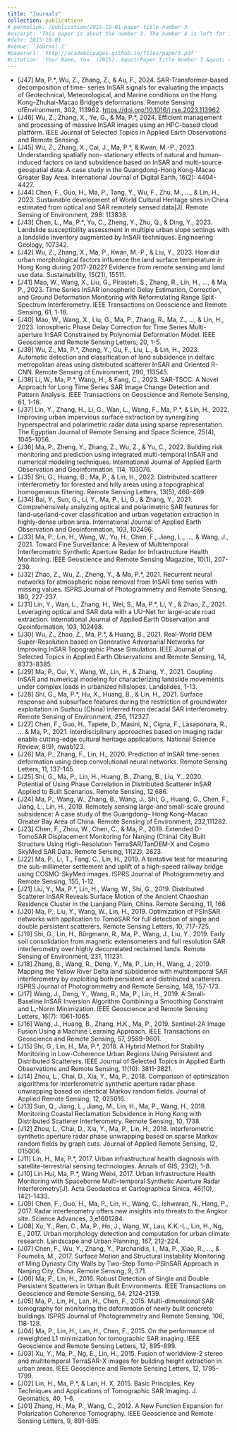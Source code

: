 ```yaml
---
title: "Journals"
collection: publications
# permalink: /publication/2015-10-01-paper-title-number-3
#excerpt: 'This paper is about the number 3. The number 4 is left for future work.'
#date: 2015-10-01
#venue: 'Journal 1'
#paperurl: 'http://academicpages.github.io/files/paper3.pdf'
#citation: 'Your Name, You. (2015). &quot;Paper Title Number 3.&quot; <i>Journal 1</i>. 1(3).'
---
```


* [J47] Ma, P.*, Wu, Z., Zhang, Z., & Au, F., 2024. SAR-Transformer-based decomposition of time-
series InSAR signals for evaluating the impacts of Geotechnical, Meteorological, and Marine conditions on the Hong Kong-Zhuhai-Macao Bridge’s deformations. Remote Sensing ofEnvironment, 302, 113962. https://doi.org/10.1016/j.rse.2023.113962
* [J46] Wu, Z., Zhang, X., Ye, G., & Ma, P.*, 2024. Efficient management and processing of massive InSAR images using an HPC-based cloud platform. IEEE Journal of Selected Topics in
Applied Earth Observations and Remote Sensing.
* [J45] Wu, Z., Zhang, X., Cai, J., Ma, P.*, & Kwan, M.-P., 2023. Understanding spatially non- stationary effects of natural and human-induced factors on land subsidence based on InSAR and multi-source geospatial data: A case study in the Guangdong-Hong Kong-Macao Greater Bay Area. International Journal of Digital Earth, 16(2): 4404-4427.
* [J44] Chen, F., Guo, H., Ma, P., Tang, Y., Wu, F., Zhu, M., …, & Lin, H., 2023. Sustainable development of World Cultural Heritage sites in China estimated from optical and SAR
remotely sensed data[J]. Remote Sensing of Environment, 298: 113838.
* [J43] Chen, L., Ma, P.*, Yu, C., Zheng, Y., Zhu, Q., & Ding, Y., 2023. Landslide susceptibility assessment in multiple urban slope settings with a landslide inventory augmented by InSAR
techniques. Engineering Geology, 107342.
* [J42] Wu, Z., Zhang, X., Ma, P., Kwan, M.-P., & Liu, Y., 2023. How did urban morphological factors influence the land surface temperature in Hong Kong during 2017-2022? Evidence from remote sensing and land use data. Sustainability, 15(21), 15511.
* [J41] Mao, W., Wang, X., Liu, G., Pirasteh, S., Zhang, R., Lin, H., …, & Ma, P., 2023. Time Series
InSAR Ionospheric Delay Estimation, Correction, and Ground Deformation Monitoring with
Reformulating Range Split-Spectrum Interferometry. IEEE Transactions on Geoscience and Remote Sensing, 61, 1-18.
* [J40] Mao, W., Wang, X., Liu, G., Ma, P., Zhang, R., Ma, Z., …, & Lin, H., 2023. Ionospheric
Phase Delay Correction for Time Series Multi-aperture InSAR Constrained by Polynomial
Deformation Model. IEEE Geoscience and Remote Sensing Letters, 20, 1-5.
* [J39] Wu, Z., Ma, P.*, Zheng, Y., Gu, F., Liu, L., & Lin, H., 2023. Automatic detection and
classification of land subsidence in deltaic metropolitan areas using distributed scatterer
InSAR and Oriented R-CNN. Remote Sensing of Environment, 290, 113545.
* [J38] Li, W., Ma, P.*, Wang, H., & Fang, C., 2023. SAR-TSCC: A Novel Approach for Long Time
Series SAR Image Change Detection and Pattern Analysis. IEEE Transactions on Geoscience and Remote Sensing, 61, 1-16.
* [J37] Lin, Y., Zhang, H., Li, G., Wan, L., Wang, F., Ma, P.*, & Lin, H., 2022. Improving urban
impervious surface extraction by synergizing hyperspectral and polarimetric radar data using
sparse representation. The Egyptian Journal of Remote Sensing and Space Science, 25(4), 1045-1056.
* [J36] Ma, P., Zheng, Y., Zhang, Z., Wu, Z., & Yu, C., 2022. Building risk monitoring and prediction
using integrated multi-temporal InSAR and numerical modeling techniques. International
Journal of Applied Earth Observation and Geoinformation, 114, 103076.
* [J35] Shi, G., Huang, B., Ma, P., & Lin, H., 2022. Distributed scatterer interferometry for forested
and hilly areas using a topographical homogeneous filtering. Remote Sensing Letters, 13(5), 460-469.
* [J34] Bai, Y., Sun, G., Li, Y., Ma, P., Li, G., & Zhang, Y., 2021. Comprehensively analyzing optical
and polarimetric SAR features for land-use/land-cover classification and urban vegetation extraction in highly-dense urban area. International Journal of Applied Earth Observation and Geoinformation, 103, 102496.
* [J33] Ma, P., Lin, H., Wang, W., Yu, H., Chen, F., Jiang, L., …, & Wang, J., 2021. Toward Fine
Surveillance: A Review of Multitemporal Interferometric Synthetic Aperture Radar for Infrastructure Health Monitoring. IEEE Geoscience and Remote Sensing Magazine, 10(1), 207-230.
* [J32] Zhao, Z., Wu, Z., Zheng, Y., & Ma, P.*, 2021. Recurrent neural networks for atmospheric noise removal from InSAR time series with missing values. ISPRS Journal of Photogrammetry and Remote Sensing, 180, 227-237.
* [J31] Lin, Y., Wan, L., Zhang, H., Wei, S., Ma, P.*, Li, Y., & Zhao, Z., 2021. Leveraging optical
and SAR data with a UU-Net for large-scale road extraction. International Journal of Applied Earth Observation and Geoinformation, 103, 102498.
* [J30] Wu, Z., Zhao, Z., Ma, P.*, & Huang, B., 2021. Real-World DEM Super-Resolution based on Generative Adversarial Networks for Improving InSAR Topographic Phase Simulation. IEEE Journal of Selected Topics in Applied Earth Observations and Remote Sensing, 14, 8373-8385. 
* [J29] Ma, P., Cui, Y., Wang, W., Lin, H., & Zhang, Y., 2021. Coupling InSAR and numerical modeling for characterizing landslide movements under complex loads in urbanized hillslopes. Landslides, 1-13.
* [J28] Shi, G., Ma, P.*, Hu, X., Huang, B., & Lin, H., 2021. Surface response and subsurface features
during the restriction of groundwater exploitation in Suzhou (China) inferred from decadal
SAR interferometry. Remote Sensing of Environment, 256, 112327.
* [J27] Chen, F., Guo, H., Tapete, D., Masini, N., Cigna, F., Lasaponara, R., ... & Ma, P., 2021. Interdisciplinary approaches based on imaging radar enable cutting-edge cultural heritage applications. National Science Review, 8(9), nwab123.
* [J26] Ma, P., Zhang, F., Lin, H., 2020. Prediction of InSAR time-series deformation using deep convolutional neural networks. Remote Sensing Letters, 11, 137-145.
* [J25] Shi, G., Ma, P., Lin, H., Huang, B., Zhang, B., Liu, Y., 2020. Potential of Using Phase
Correlation in Distributed Scatterer InSAR Applied to Built Scenarios. Remote Sensing, 12,686.
* [J24] Ma, P., Wang, W., Zhang, B., Wang, J., Shi, G., Huang, G., Chen, F., Jiang, L., Lin, H., 2019.
Remotely sensing large-and small-scale ground subsidence: A case study of the Guangdong–
Hong Kong–Macao Greater Bay Area of China. Remote Sensing of Environment, 232,111282.
* [J23] Chen, F., Zhou, W., Chen, C., & Ma, P., 2019. Extended D-TomoSAR Displacement Monitoring for Nanjing (China) City Built Structure Using High-Resolution TerraSAR/TanDEM-X and Cosmo SkyMed SAR Data. Remote Sensing, 11(22), 2623.
* [J22] Ma, P., Li, T., Fang, C., Lin, H., 2019. A tentative test for measuring the sub-millimeter
settlement and uplift of a high-speed railway bridge using COSMO-SkyMed images. ISPRS
Journal of Photogrammetry and Remote Sensing, 155, 1-12.
* [J21] Liu, Y., Ma, P.*, Lin, H., Wang, W., Shi, G., 2019. Distributed Scatterer InSAR Reveals
Surface Motion of the Ancient Chaoshan Residence Cluster in the Lianjiang Plain, China.
Remote Sensing, 11, 166.
* [J20] Ma, P., Liu, Y., Wang, W., Lin, H., 2019. Optimization of PSInSAR networks with application to TomoSAR for full detection of single and double persistent scatterers. Remote Sensing Letters, 10, 717-725.
* [J19] Shi, G., Lin, H., Bürgmann, R., Ma, P., Wang, J., Liu, Y., 2019. Early soil consolidation from
magnetic extensometers and full resolution SAR interferometry over highly decorrelated reclaimed lands. Remote Sensing of Environment, 231, 111231.
* [J18] Zhang, B., Wang, R., Deng, Y., Ma, P., Lin, H., Wang, J., 2019. Mapping the Yellow River Delta land subsidence with multitemporal SAR interferometry by exploiting both persistent
and distributed scatterers. ISPRS Journal of Photogrammetry and Remote Sensing, 148, 157-173.
* [J17] Wang, J., Deng, Y., Wang, R., Ma, P., Lin, H., 2019. A Small-Baseline InSAR Inversion Algorithm Combining a Smoothing Constraint and L₁-Norm Minimization. IEEE Geoscience
and Remote Sensing Letters, 16(7): 1061-1065.
* [J16] Wang, J., Huang, B., Zhang, H.K., Ma, P., 2019. Sentinel-2A Image Fusion Using a Machine Learning Approach. IEEE Transactions on Geoscience and Remote Sensing, 57, 9589-9601.
* [J15] Shi, G., Lin, H., Ma, P.*, 2018. A Hybrid Method for Stability Monitoring in Low-Coherence Urban Regions Using Persistent and Distributed Scatterers. IEEE Journal of Selected Topics in Applied Earth Observations and Remote Sensing, 11(10): 3811-3821.
* [J14] Zhou, L., Chai, D., Xia, Y., Ma, P., 2018. Comparison of optimization algorithms for interferometric synthetic aperture radar phase unwrapping based on identical Markov random fields. Journal of Applied Remote Sensing, 12, 025016.
* [J13] Sun, Q., Jiang, L., Jiang, M., Lin, H., Ma, P., Wang, H., 2018. Monitoring Coastal
Reclamation Subsidence in Hong Kong with Distributed Scatterer Interferometry. Remote Sensing, 10, 1738.
* [J12] Zhou, L., Chai, D., Xia, Y., Ma, P., Lin, H., 2018. Interferometric synthetic aperture radar
phase unwrapping based on sparse Markov random fields by graph cuts. Journal of Applied Remote Sensing, 12, 015006.
* [J11] Lin, H., Ma, P.*, 2017. Urban infrastructural health diagnosis with satellite-terrestrial sensing technologies. Annals of GIS, 23(2), 1-8.
* [J10] Lin Hui, Ma, P.*, Wang Weixi, 2017. Urban Infrastructure Health Monitoring with Spaceborne Multi-temporal Synthetic Aperture Radar Interferometry[J]. Acta Geodaetica et Cartographica Sinica, 46(10), 1421-1433.
* [J09] Chen, F., Guo, H., Ma, P., Lin, H., Wang, C., Ishwaran, N., Hang, P., 2017. Radar interferometry offers new insights into threats to the Angkor site. Science Advances, 3,e1601284.
* [J08] Xu, Y., Ren, C., Ma, P., Ho, J., Wang, W., Lau, K.K.-L., Lin, H., Ng, E., 2017. Urban morphology detection and computation for urban climate research. Landscape and Urban Planning, 167, 212-224.
* [J07] Chen, F., Wu, Y., Zhang, Y., Parcharidis, I., Ma, P., Xiao, R., …, & Foumelis, M., 2017. Surface Motion and Structural Instability Monitoring of Ming Dynasty City Walls by Two-Step Tomo-PSInSAR Approach in Nanjing City, China. Remote Sensing, 9, 371.
* [J06] Ma, P., Lin, H., 2016. Robust Detection of Single and Double Persistent Scatterers in Urban Built Environments. IEEE Transactions on Geoscience and Remote Sensing, 54, 2124-2139.
* [J05] Ma, P., Lin, H., Lan, H., Chen, F., 2015. Multi-dimensional SAR tomography for monitoring the deformation of newly built concrete buildings. ISPRS Journal of Photogrammetry and Remote Sensing, 106, 118-128.
* [J04] Ma, P., Lin, H., Lan, H., Chen, F., 2015. On the performance of reweighted L1 minimization for tomographic SAR imaging. IEEE Geoscience and Remote Sensing Letters, 12, 895-899.
* [J03] Xu, Y., Ma, P., Ng, E., Lin, H., 2015. Fusion of worldview-2 stereo and multitemporal TerraSAR-X images for building height extraction in urban areas. IEEE Geoscience and Remote Sensing Letters, 12, 1795-1799.
* [J02] Lin, H., Ma, P.*, & Lan, H. X, 2015. Basic Principles, Key Techniques and Applications of Tomographic SAR Imaging. J. Geomatics, 40, 1-6.
* [J01] Zhang, H., Ma, P., Wang, C., 2012. A New Function Expansion for Polarization Coherence Tomography. IEEE Geoscience and Remote Sensing Letters, 9, 891-895.
